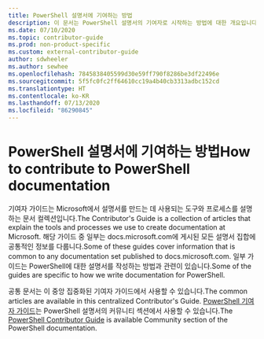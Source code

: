 ```yaml
---
title: PowerShell 설명서에 기여하는 방법
description: 이 문서는 PowerShell 설명서의 기여자로 시작하는 방법에 대한 개요입니다.
ms.date: 07/10/2020
ms.topic: contributor-guide
ms.prod: non-product-specific
ms.custom: external-contributor-guide
author: sdwheeler
ms.author: sewhee
ms.openlocfilehash: 7845838405599d30e59ff790f8286be3df22496e
ms.sourcegitcommit: 5f5fc0fc2ff64610cc19a4b40cb3313adbc152cd
ms.translationtype: HT
ms.contentlocale: ko-KR
ms.lasthandoff: 07/13/2020
ms.locfileid: "86290845"
---
```

# <a name="how-to-contribute-to-powershell-documentation"></a><span data-ttu-id="0745e-103">PowerShell 설명서에 기여하는 방법</span><span class="sxs-lookup"><span data-stu-id="0745e-103">How to contribute to PowerShell documentation</span></span>

<span data-ttu-id="0745e-104">기여자 가이드는 Microsoft에서 설명서를 만드는 데 사용되는 도구와 프로세스를 설명하는 문서 컬렉션입니다.</span><span class="sxs-lookup"><span data-stu-id="0745e-104">The Contributor's Guide is a collection of articles that explain the tools and processes we use to create documentation at Microsoft.</span></span> <span data-ttu-id="0745e-105">해당 가이드 중 일부는 docs.microsoft.com에 게시된 모든 설명서 집합에 공통적인 정보를 다룹니다.</span><span class="sxs-lookup"><span data-stu-id="0745e-105">Some of these guides cover information that is common to any documentation set published to docs.microsoft.com.</span></span> <span data-ttu-id="0745e-106">일부 가이드는 PowerShell에 대한 설명서를 작성하는 방법과 관련이 있습니다.</span><span class="sxs-lookup"><span data-stu-id="0745e-106">Some of the guides are specific to how we write documentation for PowerShell.</span></span>

<span data-ttu-id="0745e-107">공통 문서는 이 중앙 집중화된 기여자 가이드에서 사용할 수 있습니다.</span><span class="sxs-lookup"><span data-stu-id="0745e-107">The common articles are available in this centralized Contributor's Guide.</span></span> <span data-ttu-id="0745e-108">[PowerShell 기여자 가이드](/powershell/scripting/community/contributing/overview)는 PowerShell 설명서의 커뮤니티 섹션에서 사용할 수 있습니다.</span><span class="sxs-lookup"><span data-stu-id="0745e-108">The [PowerShell Contributor Guide](/powershell/scripting/community/contributing/overview) is available Community section of the PowerShell documentation.</span></span>
